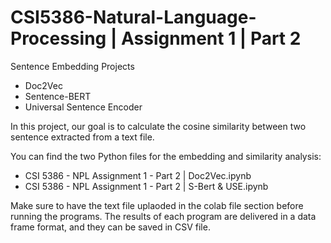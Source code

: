 # CSI5386-Natural-Language-Processing | Assignment 1 | Part 2
Sentence Embedding Projects 
- Doc2Vec
- Sentence-BERT
- Universal Sentence Encoder 


In this project, our goal is to calculate the cosine similarity between two sentence extracted from a text file.

You can find the two Python files for the embedding and similarity analysis:
- CSI 5386 - NPL Assignment 1 - Part 2 | Doc2Vec.ipynb
- CSI 5386 - NPL Assignment 1 - Part 2 | S-Bert & USE.ipynb


Make sure to have the text file uplaoded in the colab file section before running the programs.
The results of each program are delivered in a data frame format, and they can be saved in CSV file. 
